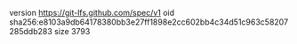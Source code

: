 version https://git-lfs.github.com/spec/v1
oid sha256:e8103a9db64178380bb3e27ff1898e2cc602bb4c34d51c963c58207285ddb283
size 3793
